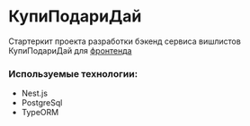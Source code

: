 # КупиПодариДай

Стартеркит проекта разработки бэкенд сервиса вишлистов КупиПодариДай для [фронтенда](https://github.com/yandex-praktikum/kupipodariday-frontend)

### Используемые технологии:
* Nest.js
* PostgreSql
* TypeORM

